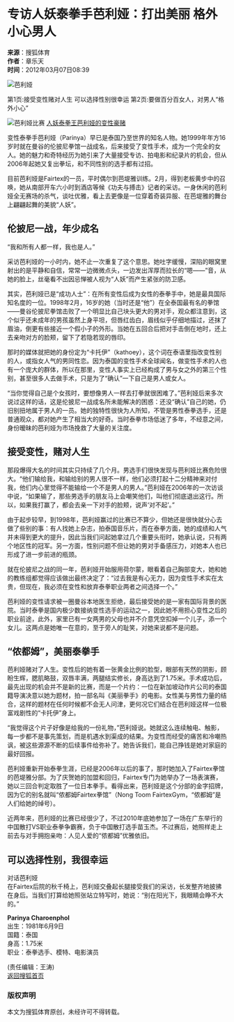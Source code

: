 # 专访人妖泰拳手芭利娅：打出美丽 格外小心男人

**来源**：搜狐体育  
**作者**：章乐天  
**时间**：2012年03月07日08:39  

![芭利娅](https://i0.itc.cn/20111220/5d4_a746fac7_8bf1_c49f_8499_2a4c5abe90a1_1.jpg)

第1页:接受变性赌对人生 可以选择性别很幸运 第2页:要做百分百女人，对男人“格外小心”

![芭利娅比赛](https://photocdn.sohu.com/20120307/Img336945387.jpg)
[人妖泰拳王芭利娅的变性豪赌](https://sports.sohu.com/20120307/n336945383.shtml)

变性泰拳手芭利娅（Parinya）早已是泰国乃至世界的知名人物。她1999年年方16岁时就在曼谷的伦披尼拳馆一战成名，后来接受了变性手术，成为一个完全的女人。她的魅力和奇特经历为她引来了大量接受专访、拍电影和纪录片的机会，但从2006年起她又复出拳坛，和不同性别的选手都有过招。

目前芭利娅是Fairtex的一员，平时偶尔到芭堤雅训练。2月，得到老板黄步中的召唤，她从南部开车六小时到酒店等候《功夫与搏击》记者的采访。一身休闲的芭利娅全无赛场的杀气，谈吐优雅，看上去更像是一位穿着奇装异服、在芭堤雅的舞台上翩翩起舞的美貌“人妖”。

## 伦披尼一战，年少成名

“我和所有人都一样，我也是人。”

采访芭利娅的一小时内，她不止一次重复了这个意思。她吐字缓慢，深陷的眼窝里射出的是平静和自信，常常一边微微点头，一边发出浑厚而拉长的“嗯——”音，从她的脸上，丝毫看不出因忌惮被人视为“人妖”而产生紧张的防卫感。

其实，芭利娅已是“成功人士”：在所有变性后成为女性的泰拳手中，她是最具国际知名度的一位。1998年2月，16岁的她（当时还是“他”）在全泰国最有名的拳馆——曼谷伦披尼拳馆击败了一个明显比自己块头更大的男对手，观众都注意到，这个似乎还未成年的男孩虽然上身平坦，但唇红齿白，眉线似乎仔细地描过，还抹了眉油，倒更有些接近一个假小子的外形。当她在五回合后把对手击倒在地时，还上去亲吻对方的脸颊，留下了若隐若现的唇印。

那时的媒体就把她的身份定为“卡托伊”（kathoey），这个词在泰语里指改变性别的人，或指女人气的男同性恋。因为泰国的变性手术全球闻名，做变性手术的人也有一个庞大的群体，所以在那里，变性人事实上已经构成了男与女之外的第三个性别，甚至很多人去做手术，只是为了“确认”一下自己是男人或女人。

“当你觉得自己是个女孩时，要想像男人一样去打拳就很困难了。”芭利娅后来多次说过这样的话，这是伦披尼一战成名所未能解决的困惑：还没“确认”自己的她，仍旧别扭地属于男人的一员。她的独特性很快为人所知，不管是男性泰拳选手，还是普通观众，都对她产生了相当大的好奇。当时泰拳市场低迷了多年，不经意之间，身份暧昧的芭利娅为市场挽救了大量的关注度。

## 接受变性，赌对人生

那段爆得大名的时间其实只持续了几个月。男选手们很快发现与芭利娅比赛危险很大。“他们输给我，和输给别的男人很不一样，他们必须打起十二分精神来对付我，他们内心里觉得不能输给一个不是男人的男人。”芭利娅在2006年的一次访谈中说，“如果输了，那些男选手的朋友马上会嘲笑他们，叫他们彻底退出这行。所以，如果我打赢了，都会去亲一下对手的脸颊，说声‘对不起’。”

由于起步较早，到1998年，芭利娅赢过的比赛已不算少，但她还是很快就分心去做了些别的事：有人找她上杂志，拍泰国音乐片，而在泰拳方面，她的成绩和人气并未得到更大的提升，因此当我们问起她拿过几个重要头衔时，她承认说，只有两个地区性的冠军。另一方面，性别问题不但让她的男对手备感压力，对她本人也已形成了进一步前进的瓶颈。

就在伦披尼之战的同一年，芭利娅开始服用荷尔蒙，眼看着自己胸部变大，她和她的教练组都觉得应该做出最终决定了：“过去我是有心无力，因为变性手术实在太贵，但现在，我必须在变性和放弃泰拳职业两者之间选择一个。”

芭利娅的变性请求被一圈曼谷本地医生拒绝，最后接受她的是一家有国际背景的医院。当时泰拳是国内极少数接纳变性选手的运动之一，因此她不用担心变性之后的职业前途，此外，家里已有一女两男的父母也并不介意凭空扣掉一个儿子，添一个女儿。这两点是她唯一在意的，至于旁人的耻笑，对她来说都不是问题。

## “侬都姆”，美丽泰拳手

芭利娅赌对了人生。变性后的她有着一张黄金比例的脸型，眼部有天然的阴影，顾盼生辉，腮肌略鼓，双唇丰满，两腿结实修长，身高达到了1.75米。手术成功后，最先出现的机会并不是新的比赛，而是一个片约：一位在新加坡动作片公司的泰国籍导演决意以她为题材，拍一部名叫《美丽拳手》的电影。女性美与男性力量的结合，这样的题材在任何时候都不会无人问津，更何况它们结合在芭利娅这样一位极富戏剧性的“卡托伊”身上。

“我觉得这个片子好像是给我的一份礼物，”芭利娅说。她就这么连续触电、触影，每一步都不是事先策划，而是机遇水到渠成的结果。为变性而经受的痛苦和冷嘲热讽，被这些源源不断的后续事件给弥补了。她告诉我们，能自己挣钱是她对家庭的最好回报。

芭利娅重新开始泰拳生涯，已经是2006年以后的事了，那时她加入了Fairtex拳馆的芭堤雅分部。为了庆贺她的加盟和回归，Fairtex专门为她举办了一场表演赛，她以三回合判定取胜了一位日本拳手。看得出来，芭利娅是这个分部的金字招牌，因为它的别名就叫“侬都姆Fairtex拳馆”（Nong Toom FairtexGym，“侬都姆”是人们给她的绰号）。

近两年来，芭利娅的比赛已经很少了，不过2010年底她参加了一场在广东举行的中国散打VS职业泰拳争霸赛，负于中国散打选手苗玉杰。不过赛后，她照样走上前去与对手拥抱亲吻：人见人爱的“侬都姆”优雅依旧。

## 可以选择性别，我很幸运

对话芭利娅  
在Fairtex后院的秋千椅上，芭利娅交叠起长腿接受我们的采访，长发整齐地披拂在身后。当我们打算给她照张站立特写时，她说：“别在阳光下，我眼睛会睁不大的。”

**Parinya Charoenphol**  
出生：1981年6月9日  
国籍：泰国  
身高：1.75米  
职业：泰拳选手、模特、电影演员  

(责任编辑：王涛)  
[返回搜狐首页](https://www.sohu.com/)  

### 版权声明
本文为搜狐体育原创，未经许可不得转载。